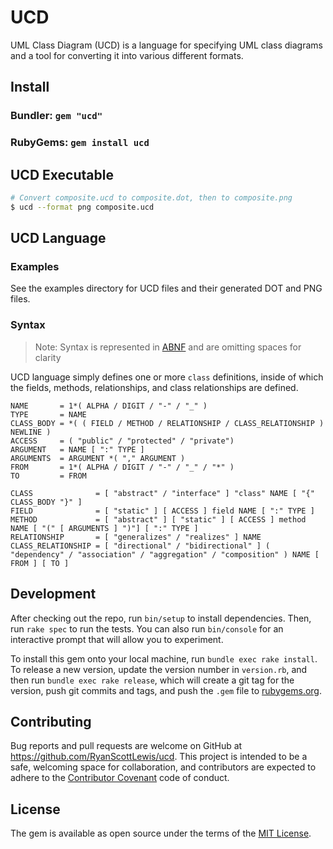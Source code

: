 # UCD

UML Class Diagram (UCD) is a language for specifying UML class diagrams and a tool for converting it into various
different formats.

## Install

### Bundler: `gem "ucd"`

### RubyGems: `gem install ucd`

## UCD Executable

```sh
# Convert composite.ucd to composite.dot, then to composite.png
$ ucd --format png composite.ucd
```

## UCD Language

### Examples

See the examples directory for UCD files and their generated DOT and PNG files.

### Syntax

> Note: Syntax is represented in [ABNF](https://tools.ietf.org/html/rfc5234) and are omitting spaces for clarity

UCD language simply defines one or more `class` definitions, inside of which the fields, methods, relationships, and
class relationships are defined.

```abnf
NAME       = 1*( ALPHA / DIGIT / "-" / "_" )
TYPE       = NAME
CLASS_BODY = *( ( FIELD / METHOD / RELATIONSHIP / CLASS_RELATIONSHIP ) NEWLINE )
ACCESS     = ( "public" / "protected" / "private")
ARGUMENT   = NAME [ ":" TYPE ]
ARGUMENTS  = ARGUMENT *( "," ARGUMENT )
FROM       = 1*( ALPHA / DIGIT / "-" / "_" / "*" )
TO         = FROM

CLASS              = [ "abstract" / "interface" ] "class" NAME [ "{" CLASS_BODY "}" ]
FIELD              = [ "static" ] [ ACCESS ] field NAME [ ":" TYPE ]
METHOD             = [ "abstract" ] [ "static" ] [ ACCESS ] method NAME [ "(" [ ARGUMENTS ] ")"] [ ":" TYPE ]
RELATIONSHIP       = [ "generalizes" / "realizes" ] NAME
CLASS_RELATIONSHIP = [ "directional" / "bidirectional" ] ( "dependency" / "association" / "aggregation" / "composition" ) NAME [ FROM ] [ TO ]
```

## Development

After checking out the repo, run `bin/setup` to install dependencies. Then, run `rake spec` to run the tests. You can also run `bin/console` for an interactive prompt that will allow you to experiment.

To install this gem onto your local machine, run `bundle exec rake install`. To release a new version, update the version number in `version.rb`, and then run `bundle exec rake release`, which will create a git tag for the version, push git commits and tags, and push the `.gem` file to [rubygems.org](https://rubygems.org).

## Contributing

Bug reports and pull requests are welcome on GitHub at https://github.com/RyanScottLewis/ucd. This project is intended to be a safe, welcoming space for collaboration, and contributors are expected to adhere to the [Contributor Covenant](http://contributor-covenant.org) code of conduct.

## License

The gem is available as open source under the terms of the [MIT License](http://opensource.org/licenses/MIT).
